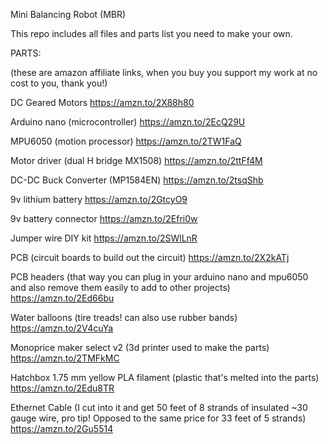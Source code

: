Mini Balancing Robot (MBR)

This repo includes all files and parts list you need to make your own.

PARTS:

(these are amazon affiliate links, when you buy you support my work at no cost to you, thank you!)

DC Geared Motors https://amzn.to/2X88h80

Arduino nano (microcontroller) https://amzn.to/2EcQ29U

MPU6050 (motion processor) https://amzn.to/2TW1FaQ

Motor driver (dual H bridge MX1508) https://amzn.to/2ttFf4M

DC-DC Buck Converter (MP1584EN) https://amzn.to/2tsqShb

9v lithium battery https://amzn.to/2GtcyO9

9v battery connector https://amzn.to/2Efri0w

Jumper wire DIY kit https://amzn.to/2SWlLnR

PCB (circuit boards to build out the circuit) https://amzn.to/2X2kATj

PCB headers (that way you can plug in your arduino nano and mpu6050 and also remove them easily to add to other projects) https://amzn.to/2Ed66bu

Water balloons (tire treads! can also use rubber bands) https://amzn.to/2V4cuYa

Monoprice maker select v2 (3d printer used to make the parts) https://amzn.to/2TMFkMC

Hatchbox 1.75 mm yellow PLA filament (plastic that's melted into the parts) https://amzn.to/2Edu8TR

Ethernet Cable (I cut into it and get 50 feet of 8 strands of insulated ~30 gauge wire, pro tip! Opposed to the same price for 33 feet of 5 strands) https://amzn.to/2Gu5514